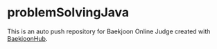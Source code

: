 # problemSolvingJava
This is an auto push repository for Baekjoon Online Judge created with [BaekjoonHub](https://github.com/BaekjoonHub/BaekjoonHub).
